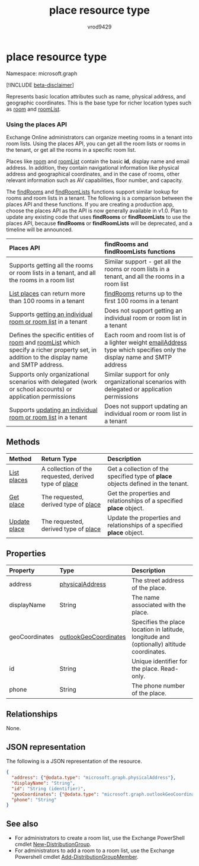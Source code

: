 ﻿---
title: "place resource type"
description: "Represents a place. This is the base type for a room or roomList."
localization_priority: Normal
author: "vrod9429"
ms.prod: "outlook"
doc_type: "resourcePageType"
---

# place resource type

Namespace: microsoft.graph

[!INCLUDE [beta-disclaimer](../../includes/beta-disclaimer.md)]

Represents basic location attributes such as name, physical address, and geographic coordinates. This is the base type for richer location types such as [room](room.md) and [roomList](roomlist.md).

### Using the places API

Exchange Online administrators can organize meeting rooms in a tenant into room lists. Using the places API, you can get all the room lists or rooms in the tenant, or get all the rooms in a specific room list.

Places like [room](room.md) and [roomList](roomlist.md) contain the basic **id**, display name and email address. In addition, they contain navigational information like physical address and geographical coordinates, and in the case of rooms, other relevant information such as AV capabilities, floor number, and capacity.

The [findRooms](../api/user-findrooms.md) and [findRoomLists](../api/user-findroomlists.md) functions support similar lookup for rooms and room lists in a tenant. The following is a comparison between the places API and these functions.  If you are creating a production app, choose the places API as the API is now generally available in v1.0. Plan to update any existing code that uses **findRooms** or **findRoomLists** to use the places API, because **findRooms** or **findRoomLists** will be deprecated, and a timeline will be announced.

| Places API                                                                                                                                                          | findRooms and findRoomLists functions                                                                                                      |
| :------------------------------------------------------------------------------------------------------------------------------------------------------------------ | :----------------------------------------------------------------------------------------------------------------------------------------- |
| Supports getting all the rooms or room lists in a tenant, and all the rooms in a room list                                                                          | Similar support - get all the rooms or room lists in a tenant, and all the rooms in a room list                                            |
| [List places](../api/place-list.md) can return more than 100 rooms in a tenant                                                                                      | [findRooms](../api/user-findrooms.md) returns up to the first 100 rooms in a tenant                                                        |
| Supports [getting an individual room or room list](../api/place-get.md) in a tenant                                                                                 | Does not support getting an individual room or room list in a tenant                                                                       |
| Defines the specific entities of [room](room.md) and [roomList](roomlist.md) which specify a richer property set, in addition to the display name and SMTP address. | Each room and room list is of a lighter weight [emailAddress](emailaddress.md) type which specifies only the display name and SMTP address |
| Supports only organizational scenarios with delegated (work or school accounts) or application permissions                                                          | Similar support for only organizational scenarios with delegated or application permissions                                                |
| Supports [updating an individual room or room list](../api/place-update.md) in a tenant                                                                             | Does not support updating an individual room or room list in a tenant                                                                      |

## Methods

| Method                                 | Return Type                                                      | Description                                                                        |
| :------------------------------------- | :--------------------------------------------------------------- | :--------------------------------------------------------------------------------- |
| [List places](../api/place-list.md)    | A collection of the requested, derived type of [place](place.md) | Get a collection of the specified type of **place** objects defined in the tenant. |
| [Get place](../api/place-get.md)       | The requested, derived type of [place](place.md)                 | Get the properties and relationships of a specified **place** object.              |
| [Update place](../api/place-update.md) | The requested, derived type of [place](place.md)                 | Update the properties and relationships of a specified **place** object.           |

## Properties

| Property       | Type                                              | Description                                                                                |
| :------------- | :------------------------------------------------ | :----------------------------------------------------------------------------------------- |
| address        | [physicalAddress](physicaladdress.md)             | The street address of the place.                                                           |
| displayName    | String                                            | The name associated with the place.                                                        |
| geoCoordinates | [outlookGeoCoordinates](outlookgeocoordinates.md) | Specifies the place location in latitude, longitude and (optionally) altitude coordinates. |
| id             | String                                            | Unique identifier for the place. Read-only.                                                |
| phone          | String                                            | The phone number of the place.                                                             |

## Relationships

None.

## JSON representation

The following is a JSON representation of the resource.

<!-- {
  "blockType": "resource",
  "optionalProperties": [

  ],
  "@odata.type": "microsoft.graph.place",
  "baseType": ""
}-->

```json
{
  "address": {"@odata.type": "microsoft.graph.physicalAddress"},
  "displayName": "String",
  "id": "String (identifier)",
  "geoCoordinates": {"@odata.type": "microsoft.graph.outlookGeoCoordinates"},
  "phone": "String"
}
```

## See also
- For administrators to create a room list, use the Exchange PowerShell cmdlet [New-DistributionGroup](/powershell/module/exchange/users-and-groups/new-distributiongroup).
- For administrators to add a room to a room list, use the Exchange Powershell cmdlet [Add-DistributionGroupMember](/powershell/module/exchange/users-and-groups/add-distributiongroupmember).

<!-- uuid: 16cd6b66-4b1a-43a1-adaf-3a886856ed98
2019-02-04 14:57:30 UTC -->

<!-- {
  "type": "#page.annotation",
  "description": "place resource",
  "keywords": "",
  "section": "documentation",
  "tocPath": ""
}-->
